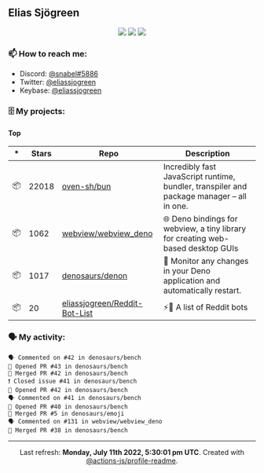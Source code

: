 ## Elias Sjögreen

<p align="center">
  <img src="https://img.shields.io/badge/🎂-dec. 2003-success" />
  <img src="https://img.shields.io/badge/🌎-Stockholm-informational" />
  <img src="https://img.shields.io/badge/👦-He/Him-informational" />
</p>

### 📫 How to reach me:

- Discord: [@snabel#5886](https://discord.com/users/267978757799673866)
- Twitter: [@eliassjogreen](https://twitter.com/eliassjogreen)
- Keybase: [@eliassjogreen](https://keybase.io/eliassjogreen)

### 🗄 My projects:

#### Top
|*|Stars|Repo|Description|
|---|---|---|---|
| 📦 | 22018 | [oven-sh/bun](https://github.com/oven-sh/bun) | Incredibly fast JavaScript runtime, bundler, transpiler and package manager – all in one. |
| 📦 | 1062 | [webview/webview_deno](https://github.com/webview/webview_deno) | 🌐 Deno bindings for webview, a tiny library for creating web-based desktop GUIs |
| 📦 | 1017 | [denosaurs/denon](https://github.com/denosaurs/denon) | 👀 Monitor any changes in your Deno application and automatically restart. |
| 📦 | 20 | [eliassjogreen/Reddit-Bot-List](https://github.com/eliassjogreen/Reddit-Bot-List) | ⚡️🤖 A list of Reddit bots |

### 🗣 My activity:

```
🗣 Commented on #42 in denosaurs/bench
💪 Opened PR #43 in denosaurs/bench
🎉 Merged PR #42 in denosaurs/bench
❗️ Closed issue #41 in denosaurs/bench
💪 Opened PR #42 in denosaurs/bench
🗣 Commented on #41 in denosaurs/bench
💪 Opened PR #40 in denosaurs/bench
🎉 Merged PR #5 in denosaurs/emoji
🗣 Commented on #131 in webview/webview_deno
🎉 Merged PR #38 in denosaurs/bench
```

------------
<p align="center">Last refresh: <b>Monday, July 11th 2022, 5:30:01 pm UTC</b>. Created with <a href=https://github.com/marketplace/actions/profile-readme>@actions-js/profile-readme</a>.</p>

